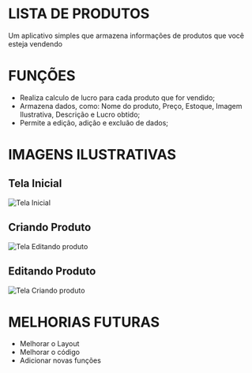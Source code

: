 # LISTA DE PRODUTOS

Um aplicativo simples que armazena informações de produtos que você esteja vendendo

# FUNÇÕES
* Realiza calculo de lucro para cada produto que for vendido;
* Armazena dados, como: Nome do produto, Preço, Estoque, Imagem Ilustrativa, Descrição e Lucro obtido;
* Permite a edição, adição e excluão de dados;

# IMAGENS ILUSTRATIVAS
## Tela Inicial
![Tela Inicial](https://i.ibb.co/2K8L6LY/back-3.jpg)
## Criando Produto
![Tela Editando produto](https://i.ibb.co/7jwZXST/back-2.jpg)
## Editando Produto
![Tela Criando produto](https://i.ibb.co/x6bRkdS/back1.jpg)

# MELHORIAS FUTURAS
* Melhorar o Layout
* Melhorar o código
* Adicionar novas funções
